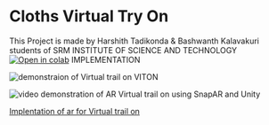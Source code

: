 # Cloths Virtual Try On
This Project is made by Harshith Tadikonda & Bashwanth Kalavakuri students of SRM INSTITUTE OF SCIENCE AND TECHNOLOGY
[![Open in colab](https://colab.research.google.com/assets/colab-badge.svg)](https://colab.research.google.com/github/SwayamInSync/clothes-virtual-try-on/blob/main/setup_gradio.ipynb)
  IMPLEMENTATION


![demonstraion of Virtual trail on VITON](https://github.com/user-attachments/assets/5592915e-e7b6-4e1c-b3a5-667d328196d6)









![video demonstration of AR Virtual trail on using SnapAR and Unity](https://github.com/user-attachments/assets/af17bf25-1fbb-4810-984c-1de3f720e591)


[Implentation of ar for Virtual trail on](https://github.com/user-attachments/assets/1db0e8de-bc44-4ead-91e2-b8c4e987c4f3)




